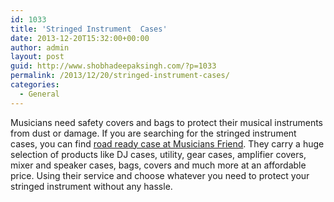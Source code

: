 ```yaml
---
id: 1033
title: 'Stringed Instrument  Cases'
date: 2013-12-20T15:32:00+00:00
author: admin
layout: post
guid: http://www.shobhadeepaksingh.com/?p=1033
permalink: /2013/12/20/stringed-instrument-cases/
categories:
  - General
---
```

Musicians need safety covers and bags to protect their musical instruments from dust or damage. If you are searching for the stringed instrument cases, you can find [road ready case at Musicians Friend](http://www.musiciansfriend.com/cases-gig-bags-covers/road-ready). They carry a huge selection of products like DJ cases, utility, gear cases, amplifier covers, mixer and speaker cases, bags, covers and much more at an affordable price. Using their service and choose whatever you need to protect your stringed instrument without any hassle.
